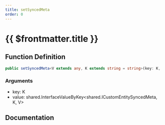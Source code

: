 ```yaml
---
title: setSyncedMeta
order: 0
---
```


# {{ $frontmatter.title }}

## Function Definition

```ts
public setSyncedMeta<V extends any, K extends string = string>(key: K, value: shared.InterfaceValueByKey<shared.ICustomEntitySyncedMeta, K, V>): void;
```

### Arguments

* key: K
* value: shared.InterfaceValueByKey\<shared.ICustomEntitySyncedMeta, K, V\>

## Documentation

<!--@include: ./parts/setSyncedMeta.md-->
